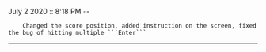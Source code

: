 July 2 2020 :: 8:18 PM --

        Changed the score position, added instruction on the screen, fixed the bug of hitting multiple ```Enter```

---

